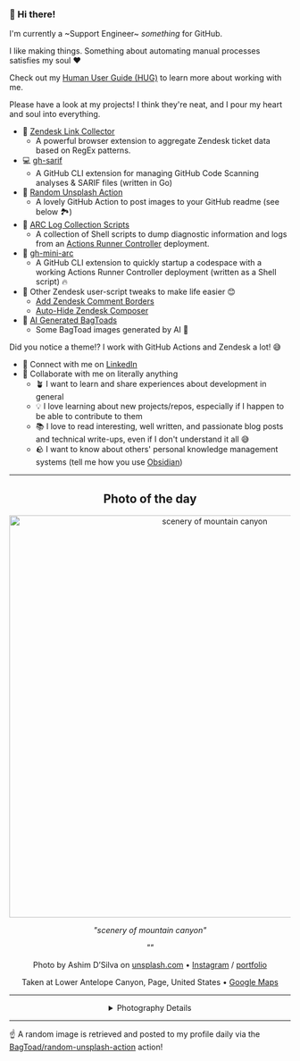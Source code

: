 ### 👋 Hi there!

I'm currently a ~Support Engineer~ _something_ for GitHub.

I like making things. Something about automating manual processes satisfies my soul ❤️

Check out my [Human User Guide (HUG)](https://gist.github.com/BagToad/a28f06f1c46e6e5d419b98921e835f40) to learn more about working with me.

Please have a look at my projects! I think they're neat, and I pour my heart and soul into everything.

- 🔗 [Zendesk Link Collector](https://github.com/BagToad/Zendesk-Link-Collector) 
  - A powerful browser extension to aggregate Zendesk ticket data based on RegEx patterns.
- 💻 [gh-sarif](https://github.com/BagToad/gh-sarif)
  - A GitHub CLI extension for managing GitHub Code Scanning analyses & SARIF files (written in Go)
- 🌊 [Random Unsplash Action](https://github.com/BagToad/random-unsplash-action)
  - A lovely GitHub Action to post images to your GitHub readme (see below 🏞️)
- 🏃 [ARC Log Collection Scripts](https://github.com/BagToad/arc-log-collection-scripts)
  - A collection of Shell scripts to dump diagnostic information and logs from an [Actions Runner Controller](https://github.com/actions/actions-runner-controller) deployment.
- 🏃 [gh-mini-arc](https://github.com/BagToad/gh-mini-arc)
  - A GitHub CLI extension to quickly startup a codespace with a working Actions Runner Controller deployment (written as a Shell script) 🔥
- 🧘 Other Zendesk user-script tweaks to make life easier 😊
  - [Add Zendesk Comment Borders](https://github.com/BagToad/add-zendesk-comment-borders)
  - [Auto-Hide Zendesk Composer](https://github.com/BagToad/Auto-Hide-Zendesk-Composer)
- 🐸 [AI Generated BagToads](https://github.com/BagToad/bagtoads)
  - Some BagToad images generated by AI 🐸

Did you notice a theme!? I work with GitHub Actions and Zendesk a lot! 😅

- 🔗 Connect with me on [LinkedIn](https://www.linkedin.com/in/kynan-ware/)
- 🤝 Collaborate with me on literally anything
  - 🪴 I want to learn and share experiences about development in general
  - 💡 I love learning about new projects/repos, especially if I happen to be able to contribute to them
  - 📚 I love to read interesting, well written, and passionate blog posts and technical write-ups, even if I don't understand it all 😅
  - 🪨 I want to know about others' personal knowledge management systems (tell me how you use [Obsidian](https://obsidian.md/))
 
----
<div align="center">

## Photo of the day
  
  <a href="https://unsplash.com/photos/scenery-of-mountain-canyon-WeYamle9fDM"><img width="720" src="https://images.unsplash.com/photo-1479030160180-b1860951d696?crop=entropy&cs=tinysrgb&fit=max&fm=jpg&ixid=M3w1NTI0NDl8MHwxfHJhbmRvbXx8fHx8fHx8fDE3NDk1MzUyMjR8&ixlib=rb-4.1.0&q=80&w=1080" alt="scenery of mountain canyon"></a>
  
  <em>"scenery of mountain canyon"</em>
  
  <em>""</em>

  Photo by Ashim D’Silva on [unsplash.com](https://unsplash.com/) • [Instagram](https://instagram.com/randomlies) / [portfolio](https://ashim.myportfolio.com/)
  
  Taken at Lower Antelope Canyon, Page, United States • [Google Maps](https://www.google.com/maps/search/?api=1&query=36.903128,-111.4132503)
  
  ---
  
<details>
<summary>Photography Details</summary>
  
| Parameter     | Value |
| ------------- | ----- |
| Camera Model  | X100T |
| Exposure Time | 1/450 |
| Aperture      | 2.0 |
| Focal Length  | 23.0 |
| ISO           | 400 |
| Location      | Lower Antelope Canyon, Page, United States (United States) |
| Coordinates   | Latitude 36.903128, Longitude -111.4132503 |

### Map

```geojson
        {
            "type": "FeatureCollection",
            "features": [
                {
                    "type": "Feature",
                    "properties": {},
                    "geometry": {
                        "coordinates": [
                            -111.4132503,
                            36.903128
                        ],
                        "type": "Point"
                    },
                    "id": 1
                },
                {
                    "type": "Feature",
                    "properties": {},
                    "geometry": {
                        "coordinates": [
                            [
                                -111.1132503,
                                37.203128
                            ],
                            [
                                -111.1132503,
                                36.603128000000005
                            ],
                            [
                                -111.7132503,
                                36.603128000000005
                            ],
                            [
                                -111.7132503,
                                37.203128
                            ],
                            [
                                -111.1132503,
                                37.203128
                            ]
                        ],
                        "type": "LineString"
                    }
                }
            ]
        }
```

</details>

</div>

----

☝️ A random image is retrieved and posted to my profile daily via the [BagToad/random-unsplash-action](https://github.com/BagToad/random-unsplash-action) action!
